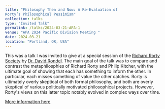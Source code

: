 ```yaml
---
title: "Philosophy Then and Now: A Re-Evaluation of
Rorty’s Philosophical Pessimism"
collection: talks
type: "Invited Talk"
permalink: /talks/2024-03-21-APA-1
venue: "APA 2024 Pacific Division Meeting "
date: 2024-03-21
location: "Portland, OR, USA"
---
```


This was a talk I was invited to give at a special session of the [Richard Rorty Society](https://richardrortysociety.org/) by [Dr. David Rondel](https://www.davidrondel.com/). The main goal of the talk was to compare and contrast the metaphilosphies of Richard Rorty and Philip Kitcher, with the ultimate goal of showing that each has something to inform the other. In particular, each misses something of value the other catches. Rorty is ultimately overly skeptical of both formal philosophy, and both are overly skeptical of various politically motivated philosophical projects. However, Rorty's views on this latter topic notably evolved in complex ways over time.

[More information here](https://www.apaonline.org/events/EventDetails.aspx?id=1533436&group=)
